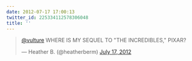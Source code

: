 ```yaml
---
date: 2012-07-17 17:00:13
twitter_id: 225334112578306048
title: ''
---
```


<blockquote class="twitter-tweet"><p lang="en" dir="ltr"><a href="https://twitter.com/vulture?ref_src=twsrc%5Etfw">@vulture</a> WHERE IS MY SEQUEL TO &quot;THE INCREDIBLES,&quot; PIXAR?</p>&mdash; Heather B. (@heatherberm) <a href="https://twitter.com/heatherberm/status/225296624103071746?ref_src=twsrc%5Etfw">July 17, 2012</a></blockquote>
<script async src="https://platform.twitter.com/widgets.js" charset="utf-8"></script>
